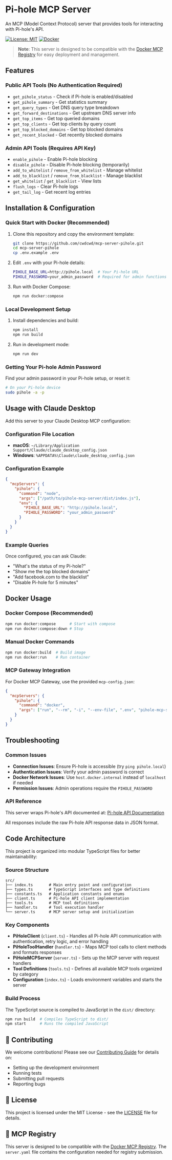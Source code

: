 # Pi-hole MCP Server

An MCP (Model Context Protocol) server that provides tools for interacting with Pi-hole's API.

[![License: MIT](https://img.shields.io/badge/License-MIT-yellow.svg)](https://opensource.org/licenses/MIT)
[![Docker](https://img.shields.io/badge/Docker-Available-blue.svg)](https://hub.docker.com/r/lazybaer/pihole-mcp-server)

> **Note**: This server is designed to be compatible with the [Docker MCP Registry](https://github.com/docker/mcp-registry) for easy deployment and management.

## Features

### Public API Tools (No Authentication Required)
- `get_pihole_status` - Check if Pi-hole is enabled/disabled
- `get_pihole_summary` - Get statistics summary
- `get_query_types` - Get DNS query type breakdown
- `get_forward_destinations` - Get upstream DNS server info
- `get_top_items` - Get top queried domains
- `get_top_clients` - Get top clients by query count
- `get_top_blocked_domains` - Get top blocked domains
- `get_recent_blocked` - Get recently blocked domains

### Admin API Tools (Requires API Key)
- `enable_pihole` - Enable Pi-hole blocking
- `disable_pihole` - Disable Pi-hole blocking (temporarily)
- `add_to_whitelist` / `remove_from_whitelist` - Manage whitelist
- `add_to_blacklist` / `remove_from_blacklist` - Manage blacklist
- `get_whitelist` / `get_blacklist` - View lists
- `flush_logs` - Clear Pi-hole logs
- `get_tail_log` - Get recent log entries

## Installation & Configuration

### Quick Start with Docker (Recommended)

1. Clone this repository and copy the environment template:
    ```bash
    git clone https://github.com/cwdcwd/mcp-server-pihole.git
    cd mcp-server-pihole
    cp .env.example .env
    ```

2. Edit `.env` with your Pi-hole details:
    ```bash
    PIHOLE_BASE_URL=http://pihole.local  # Your Pi-hole URL
    PIHOLE_PASSWORD=your_admin_password  # Required for admin functions
    ```

3. Run with Docker Compose:
    ```bash
    npm run docker:compose
    ```

### Local Development Setup

1. Install dependencies and build:
    ```bash
    npm install
    npm run build
    ```

2. Run in development mode:
    ```bash
    npm run dev
    ```

### Getting Your Pi-hole Admin Password
Find your admin password in your Pi-hole setup, or reset it:
```bash
# On your Pi-hole device
sudo pihole -a -p
```

## Usage with Claude Desktop

Add this server to your Claude Desktop MCP configuration:

### Configuration File Location
- **macOS**: `~/Library/Application Support/Claude/claude_desktop_config.json`
- **Windows**: `%APPDATA%\Claude\claude_desktop_config.json`

### Configuration Example
```json
{
  "mcpServers": {
    "pihole": {
      "command": "node",
      "args": ["/path/to/pihole-mcp-server/dist/index.js"],
      "env": {
        "PIHOLE_BASE_URL": "http://pihole.local",
        "PIHOLE_PASSWORD": "your_admin_password"
      }
    }
  }
}
```

### Example Queries
Once configured, you can ask Claude:
- "What's the status of my Pi-hole?"
- "Show me the top blocked domains"
- "Add facebook.com to the blacklist"
- "Disable Pi-hole for 5 minutes"

## Docker Usage

### Docker Compose (Recommended)
```bash
npm run docker:compose      # Start with compose
npm run docker:compose:down # Stop
```

### Manual Docker Commands
```bash
npm run docker:build  # Build image
npm run docker:run    # Run container
```

### MCP Gateway Integration
For Docker MCP Gateway, use the provided `mcp-config.json`:
```json
{
  "mcpServers": {
    "pihole": {
      "command": "docker",
      "args": ["run", "--rm", "-i", "--env-file", ".env", "pihole-mcp-server"]
    }
  }
}
```

## Troubleshooting

### Common Issues
- **Connection Issues**: Ensure Pi-hole is accessible (try `ping pihole.local`)
- **Authentication Issues**: Verify your admin password is correct
- **Docker Network Issues**: Use `host.docker.internal` instead of `localhost` if needed
- **Permission Issues**: Admin operations require the `PIHOLE_PASSWORD`

### API Reference
This server wraps Pi-hole's API documented at: [Pi-hole API Documentation](https://docs.pi-hole.net/api/api_reference/)

All responses include the raw Pi-hole API response data in JSON format.

## Code Architecture

This project is organized into modular TypeScript files for better maintainability:

### Source Structure
```
src/
├── index.ts       # Main entry point and configuration
├── types.ts       # TypeScript interfaces and type definitions  
├── constants.ts   # Application constants and enums
├── client.ts      # Pi-hole API client implementation
├── tools.ts       # MCP tool definitions
├── handler.ts     # Tool execution handler  
└── server.ts      # MCP server setup and initialization
```

### Key Components

- **PiHoleClient** (`client.ts`) - Handles all Pi-hole API communication with authentication, retry logic, and error handling
- **PiHoleToolHandler** (`handler.ts`) - Maps MCP tool calls to client methods and formats responses
- **PiHoleMCPServer** (`server.ts`) - Sets up the MCP server with request handlers
- **Tool Definitions** (`tools.ts`) - Defines all available MCP tools organized by category
- **Configuration** (`index.ts`) - Loads environment variables and starts the server

### Build Process

The TypeScript source is compiled to JavaScript in the `dist/` directory:
```bash
npm run build  # Compiles TypeScript to dist/
npm start      # Runs the compiled JavaScript
```

## 🤝 Contributing

We welcome contributions! Please see our [Contributing Guide](CONTRIBUTING.md) for details on:
- Setting up the development environment
- Running tests
- Submitting pull requests
- Reporting bugs

## 📄 License

This project is licensed under the MIT License - see the [LICENSE](LICENSE) file for details.

## 🔗 MCP Registry

This server is designed to be compatible with the [Docker MCP Registry](https://github.com/docker/mcp-registry). The `server.yaml` file contains the configuration needed for registry submission.

